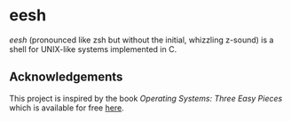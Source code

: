 # eesh

_eesh_ (pronounced like zsh but without the initial, whizzling z-sound) is a shell for UNIX-like
systems implemented in C.

## Acknowledgements

This project is inspired by the book _Operating Systems: Three Easy Pieces_ which is available for
free [here](https://pages.cs.wisc.edu/~remzi/OSTEP/).
